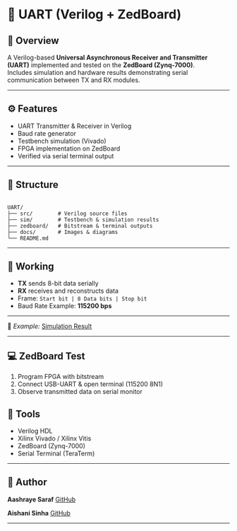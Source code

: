 # 🧩 UART (Verilog + ZedBoard)

## 📘 Overview
A Verilog-based **Universal Asynchronous Receiver and Transmitter (UART)** implemented and tested on the **ZedBoard (Zynq-7000)**.  
Includes simulation and hardware results demonstrating serial communication between TX and RX modules.

---

## ⚙️ Features
- UART Transmitter & Receiver in Verilog  
- Baud rate generator  
- Testbench simulation (Vivado)  
- FPGA implementation on ZedBoard 
- Verified via serial terminal output  

---

## 📁 Structure
```

UART/  
├── src/        # Verilog source files  
├── sim/        # Testbench & simulation results  
├── zedboard/   # Bitstream & terminal outputs  
├── docs/       # Images & diagrams  
└── README.md  

````

---

## 🧩 Working
- **TX** sends 8-bit data serially  
- **RX** receives and reconstructs data  
- Frame: `Start bit | 8 Data bits | Stop bit`  
- Baud Rate Example: **115200 bps**

---

📸 *Example:*
[Simulation Result](d[ocs/simulation_result.png](https://drive.google.com/file/d/1IuUURbPu7UZskYqP_-DoMlwvmX3PHMPN/view?usp=sharing))

---

## 💻 ZedBoard Test

1. Program FPGA with bitstream
2. Connect USB-UART & open terminal (115200 8N1)
3. Observe transmitted data on serial monitor


## 🧰 Tools

* Verilog HDL
* Xilinx Vivado / Xilinx Vitis
* ZedBoard (Zynq-7000)
* Serial Terminal (TeraTerm)

---

## 👤 Author

**Aashraye Saraf**
[GitHub](https://github.com/AashrayeSaraf)  

**Aishani Sinha**
[GitHub](https://github.com/AISHANI817) 

---

